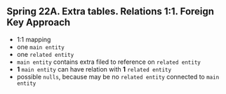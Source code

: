 ## Spring 22A. Extra tables. Relations 1:1. Foreign Key Approach

- 1:1 mapping
- one `main entity`
- one `related entity`
- `main entity` contains extra filed to reference on `related entity`
- **1** `main entity` can have relation with **1** `related entity`
- possible `nulls`, because may be no `related entity` connected to `main entity` 
